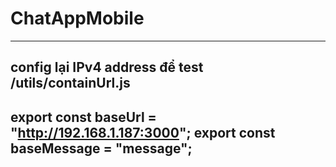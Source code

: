 # ChatAppMobile

---

config lại IPv4 address để test
/utils/containUrl.js
------------------
export const baseUrl = "http://192.168.1.187:3000";
export const baseMessage = "message";
------------------